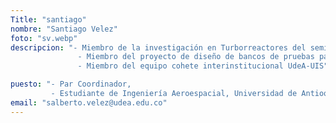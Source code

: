 ```yaml
---
Title: "santiago"
nombre: "Santiago Velez"
foto: "sv.webp"
descripcion: "- Miembro de la investigación en Turborreactores del semillero Delta-V.
			   - Miembro del proyecto de diseño de bancos de pruebas para motores de cohete del semillero Delta-V.
			   - Miembro del equipo cohete interinstitucional UdeA-UIS"

puesto: "- Par Coordinador, 
         - Estudiante de Ingeniería Aeroespacial, Universidad de Antioquia."
email: "salberto.velez@udea.edu.co"
---
```

